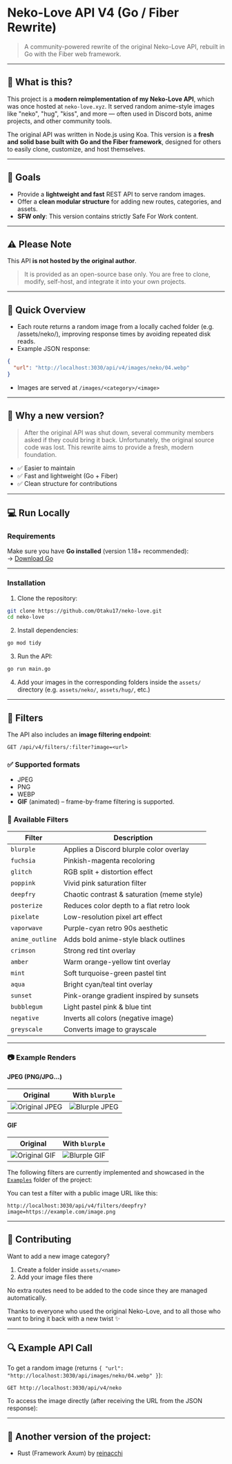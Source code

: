 # Neko-Love API V4 (Go / Fiber Rewrite)

> A community-powered rewrite of the original Neko-Love API, rebuilt in Go with the Fiber web framework.

---

## 🌟 What is this?

This project is a **modern reimplementation of my Neko-Love API**, which was once hosted at `neko-love.xyz`. It served random anime-style images like "neko", "hug", "kiss", and more — often used in Discord bots, anime projects, and other community tools.

The original API was written in Node.js using Koa. This version is a **fresh and solid base built with Go and the Fiber framework**, designed for others to easily clone, customize, and host themselves.

---

## 🔧 Goals

- Provide a **lightweight and fast** REST API to serve random images.
- Offer a **clean modular structure** for adding new routes, categories, and assets.
- **SFW only**: This version contains strictly Safe For Work content.

---

## ⚠️ Please Note

This API **is not hosted by the original author**.

> It is provided as an open-source base only. You are free to clone, modify, self-host, and integrate it into your own projects.

---

## 🚀 Quick Overview

- Each route returns a random image from a locally cached folder (e.g. /assets/neko/), improving response times by avoiding repeated disk reads.
- Example JSON response:

```json
{
  "url": "http://localhost:3030/api/v4/images/neko/04.webp"
}
```

- Images are served at `/images/<category>/<image>`

---

## 🚩 Why a new version?

> After the original API was shut down, several community members asked if they could bring it back. Unfortunately, the original source code was lost. This rewrite aims to provide a fresh, modern foundation.

- ✅ Easier to maintain
- ✅ Fast and lightweight (Go + Fiber)
- ✅ Clean structure for contributions

---

## 💻 Run Locally

### Requirements

Make sure you have **Go installed** (version 1.18+ recommended):  
→ [Download Go](https://golang.org/dl/)

---

### Installation

1. Clone the repository:

```bash
git clone https://github.com/Otaku17/neko-love.git
cd neko-love
```

2. Install dependencies:

```bash
go mod tidy
```

3. Run the API:

```bash
go run main.go
```

4. Add your images in the corresponding folders inside the `assets/` directory (e.g. `assets/neko/`, `assets/hug/`, etc.)

---

## 🎨 Filters

The API also includes an **image filtering endpoint**:

```
GET /api/v4/filters/:filter?image=<url>
```

### ✅ Supported formats

- JPEG
- PNG
- WEBP
- **GIF** (animated) – frame-by-frame filtering is supported.

### 🧪 Available Filters

| Filter          | Description                                |
| --------------- | ------------------------------------------ |
| `blurple`       | Applies a Discord blurple color overlay    |
| `fuchsia`       | Pinkish-magenta recoloring                 |
| `glitch`        | RGB split + distortion effect              |
| `poppink`       | Vivid pink saturation filter               |
| `deepfry`       | Chaotic contrast & saturation (meme style) |
| `posterize`     | Reduces color depth to a flat retro look   |
| `pixelate`      | Low-resolution pixel art effect            |
| `vaporwave`     | Purple-cyan retro 90s aesthetic            |
| `anime_outline` | Adds bold anime-style black outlines       |
| `crimson`       | Strong red tint overlay                    |
| `amber`         | Warm orange-yellow tint overlay            |
| `mint`          | Soft turquoise-green pastel tint           |
| `aqua`          | Bright cyan/teal tint overlay              |
| `sunset`        | Pink-orange gradient inspired by sunsets   |
| `bubblegum`     | Light pastel pink & blue tint              |
| `negative`      | Inverts all colors (negative image)        |
| `greyscale`     | Converts image to grayscale                |

---

### 📷 Example Renders

#### JPEG (PNG/JPG...)

|                Original                 |            With `blurple`             |
| :-------------------------------------: | :-----------------------------------: |
| ![Original JPEG](example/original.jpeg) | ![Blurple JPEG](example/blurple.jpeg) |

#### GIF

|               Original                |           With `blurple`            |
| :-----------------------------------: | :---------------------------------: |
| ![Original GIF](example/original.gif) | ![Blurple GIF](example/blurple.gif) |

The following filters are currently implemented and showcased in the [`Examples`](example/) folder of the project:

You can test a filter with a public image URL like this:

```
http://localhost:3030/api/v4/filters/deepfry?image=https://example.com/image.png
```

---

## 🤝 Contributing

Want to add a new image category?

1. Create a folder inside `assets/<name>`
2. Add your image files there

No extra routes need to be added to the code since they are managed automatically.

Thanks to everyone who used the original Neko-Love, and to all those who want to bring it back with a new twist ✨

---

## 🔍 Example API Call

To get a random image (returns `{ "url": "http://localhost:3030/api/images/neko/04.webp" }`):

```
GET http://localhost:3030/api/v4/neko
```

To access the image directly (after receiving the URL from the JSON response):

---

## 🔄 Another version of the project:

- Rust (Framework Axum) by [reinacchi](https://github.com/reinacchi/Neko-Love/tree/main)
